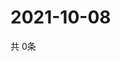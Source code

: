 # 2021-10-08
  共 0条

  <!-- BEGIN -->
  <!-- 最后更新时间Fri Oct 08 2021 07:03:55 GMT+0000 (Coordinated Universal Time) -->
  
  <!-- END -->
  
  